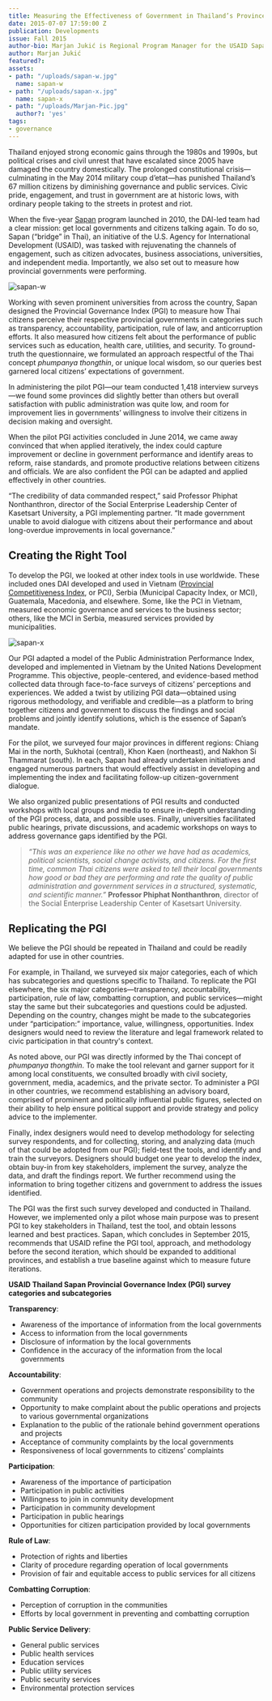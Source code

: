 ```yaml
---
title: Measuring the Effectiveness of Government in Thailand’s Provinces
date: 2015-07-07 17:59:00 Z
publication: Developments
issue: Fall 2015
author-bio: Marjan Jukić is Regional Program Manager for the USAID Sapan Program.
author: Marjan Jukić
featured?: 
assets:
- path: "/uploads/sapan-w.jpg"
  name: sapan-w
- path: "/uploads/sapan-x.jpg"
  name: sapan-x
- path: "/uploads/Marjan-Pic.jpg"
  author?: 'yes'
tags:
- governance
---
```


Thailand enjoyed strong economic gains through the 1980s and 1990s, but political crises and civil unrest that have escalated since 2005 have damaged the country domestically. The prolonged constitutional crisis—culminating in the May 2014 military coup d’etat—has punished Thailand’s 67 million citizens by diminishing governance and public services. Civic pride, engagement, and trust in government are at historic lows, with ordinary people taking to the streets in protest and riot.




When the five-year [Sapan](http://dai.com/our-work/projects/thailand%E2%80%94sapan) program launched in 2010, the DAI-led team had a clear mission: get local governments and citizens talking again. To do so, Sapan (“bridge” in Thai), an initiative of the U.S. Agency for International Development (USAID), was tasked with rejuvenating the channels of engagement, such as citizen advocates, business associations, universities, and independent media. Importantly, we also set out to measure how provincial governments were performing.

![sapan-w](/uploads/sapan-w.jpg "Presentation of PGI results to key governance stakeholders in Nakhon Si Thammarat.") 

Working with seven prominent universities from across the country, Sapan designed the Provincial Governance Index (PGI) to measure how Thai citizens perceive their respective provincial governments in categories such as transparency, accountability, participation, rule of law, and anticorruption efforts. It also measured how citizens felt about the performance of public services such as education, health care, utilities, and security. To ground-truth the questionnaire, we formulated an approach respectful of the Thai concept *phumpanya thongthin*, or unique local wisdom, so our queries best garnered local citizens’ expectations of government.

In administering the pilot PGI—our team conducted 1,418 interview surveys—we found some provinces did slightly better than others but overall satisfaction with public administration was quite low, and room for improvement lies in governments’ willingness to involve their citizens in decision making and oversight.

When the pilot PGI activities concluded in June 2014, we came away convinced that when applied iteratively, the index could capture improvement or decline in government performance and identify areas to reform, raise standards, and promote productive relations between citizens and officials. We are also confident the PGI can be adapted and applied effectively in other countries.

“The credibility of data commanded respect,” said Professor Phiphat Nonthanthron, director of the Social Enterprise Leadership Center of Kasetsart University, a PGI implementing partner. “It made government unable to avoid dialogue with citizens about their performance and about long-overdue improvements in local governance.”

## Creating the Right Tool ##

To develop the PGI, we looked at other index tools in use worldwide. These included ones DAI developed and used in Vietnam ([Provincial Competitiveness Index](http://dai-global-developments.com/articles/doing-more-with-doing-business-vietnam-provincial-competitiveness-index/), or PCI), Serbia (Municipal Capacity Index, or MCI), Guatemala, Macedonia, and elsewhere. Some, like the PCI in Vietnam, measured economic governance and services to the business sector; others, like the MCI in Serbia, measured services provided by municipalities.

![sapan-x](/uploads/sapan-x.jpg "First PGI Advisory Board meeting in Bangkok.") 

Our PGI adapted a model of the Public Administration Performance Index, developed and implemented in Vietnam by the United Nations Development Programme. This objective, people-centered, and evidence-based method collected data through face-to-face surveys of citizens’ perceptions and experiences. We added a twist by utilizing PGI data—obtained using rigorous methodology, and verifiable and credible—as a platform to bring together citizens and government to discuss the findings and social problems and jointly identify solutions, which is the essence of Sapan’s mandate. 

For the pilot, we surveyed four major provinces in different regions: Chiang Mai in the north, Sukhotai (central), Khon Kaen (northeast), and Nakhon Si Thammarat (south). In each, Sapan had already undertaken initiatives and engaged numerous partners that would effectively assist in developing and implementing the index and facilitating follow-up citizen-government dialogue.

We also organized public presentations of PGI results and conducted workshops with local groups and media to ensure in-depth understanding of the PGI process, data, and possible uses. Finally, universities facilitated public hearings, private discussions, and academic workshops on ways to address governance gaps identified by the PGI. 

> *“This was an experience like no other we have had as academics, political scientists, social change activists, and citizens. For the first time, common Thai citizens were asked to tell their local governments how good or bad they are performing and rate the quality of public administration and government services in a structured, systematic, and scientific manner.”* **Professor Phiphat Nonthanthron**, director of the Social Enterprise Leadership Center of Kasetsart University.

## Replicating the PGI ##

We believe the PGI should be repeated in Thailand and could be readily adapted for use in other countries.

For example, in Thailand, we surveyed six major categories, each of which has subcategories and questions specific to Thailand. To replicate the PGI elsewhere, the six major categories—transparency, accountability, participation, rule of law, combatting corruption, and public services—might stay the same but their subcategories and questions could be adjusted. Depending on the country, changes might be made to the subcategories under “participation:” importance, value, willingness, opportunities. Index designers would need to review the literature and legal framework related to civic participation in that country's context. 

As noted above, our PGI was directly informed by the Thai concept of *phumpanya thongthin*. To make the tool relevant and garner support for it among local constituents, we consulted broadly with civil society, government, media, academics, and the private sector. To administer a PGI in other countries, we recommend establishing an advisory board, comprised of prominent and politically influential public figures, selected on their ability to help ensure political support and provide strategy and policy advice to the implementer. 

Finally, index designers would need to develop methodology for selecting survey respondents, and for collecting, storing, and analyzing data (much of that could be adopted from our PGI); field-test the tools, and identify and train the surveyors. Designers should budget one year to develop the index, obtain buy-in from key stakeholders, implement the survey, analyze the data, and draft the findings report. We further recommend using the information to bring together citizens and government to address the issues identified.

The PGI was the first such survey developed and conducted in Thailand. However, we implemented only a pilot whose main purpose was to present PGI to key stakeholders in Thailand, test the tool, and obtain lessons learned and best practices. Sapan, which concludes in September 2015, recommends that USAID refine the PGI tool, approach, and methodology before the second iteration, which should be expanded to additional provinces, and establish a true baseline against which to measure future iterations.

<aside><p><strong>USAID Thailand Sapan Provincial Governance Index (PGI) survey categories and subcategories</strong></p>
<p><strong>Transparency</strong>:</p>
<ul>
<li>Awareness of the importance of information from the local governments</li>
<li>Access to information from the local governments</li>
<li>Disclosure of information by the local governments</li>
<li>Confidence in the accuracy of the information from the local governments</li>
</ul>
<p><strong>Accountability</strong>:</p>
<ul>
<li>Government operations and projects demonstrate responsibility to the community</li>
<li>Opportunity to make complaint about the public operations and projects to various governmental organizations</li>
<li>Explanation to the public of the rationale behind government operations and projects</li>
<li>Acceptance of community complaints by the local governments</li>
<li>Responsiveness of local governments to citizens’ complaints</li>
</ul>
<p><strong>Participation</strong>:</p>
<ul>
<li>Awareness of the importance of participation</li>
<li>Participation in public activities</li>
<li>Willingness to join in community development</li>
<li>Participation in community development</li>
<li>Participation in public hearings</li>
<li>Opportunities for citizen participation provided by local governments</li>
</ul>
<p><strong>Rule of Law</strong>:</p>
<ul>
<li>Protection of rights and liberties</li>
<li>Clarity of procedure regarding operation of local governments</li>
<li>Provision of fair and equitable access to public services for all citizens</li>
</ul>
<p><strong>Combatting Corruption</strong>:</p>
<ul>
<li>Perception of corruption in the communities</li>
<li>Efforts by local government in preventing and combatting corruption</li>
</ul>
<p><strong>Public Service Delivery</strong>:</p>
<ul>
<li>General public services</li>
<li>Public health services</li>
<li>Education services</li>
<li>Public utility services</li>
<li>Public security services</li>
<li>Environmental protection services</li>
</ul>
</aside>
